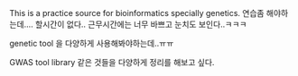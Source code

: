 This is a practice source for bioinformatics specially genetics.
연습좀 해야하는데....
할시간이 없다..
근무시간에는 너무 바쁘고 눈치도 보인다..ㅋㅋㅋ

genetic tool 을 다양하게 사용해봐야하는데..ㅠㅠ

GWAS tool
library 같은 것들을 다양하게 정리를 해보고 싶다.


